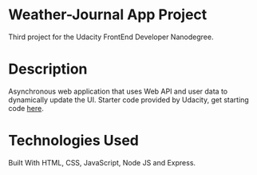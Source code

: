 # Weather-Journal App Project
Third project for the Udacity FrontEnd Developer Nanodegree.

# Description
Asynchronous web application that uses Web API and user data to dynamically update the UI. Starter code provided by Udacity, get starting code [here](https://github.com/udacity/fend/tree/refresh-2019/projects/weather-journal-app).


# Technologies Used
Built With HTML, CSS, JavaScript, Node JS and Express. 

